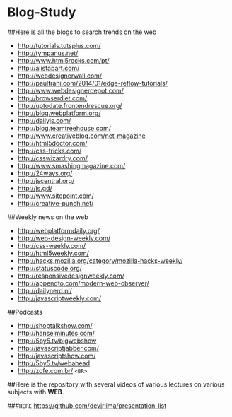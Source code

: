 Blog-Study
==========

##Here is all the blogs to search trends on the web


* http://tutorials.tutsplus.com/
* http://tympanus.net/
* http://www.html5rocks.com/pt/
* http://alistapart.com/
* http://webdesignerwall.com/
* http://paultrani.com/2014/01/edge-reflow-tutorials/
* http://www.webdesignerdepot.com/
* http://browserdiet.com/
* http://uptodate.frontendrescue.org/
* http://blog.webplatform.org/
* http://dailyjs.com/
* http://blog.teamtreehouse.com/
* http://www.creativebloq.com/net-magazine
* http://html5doctor.com/
* http://css-tricks.com/
* http://csswizardry.com/
* http://www.smashingmagazine.com/
* http://24ways.org/
* http://jscentral.org/
* http://js.gd/
* http://www.sitepoint.com/
* http://creative-punch.net/

##Weekly news on the web

* http://webplatformdaily.org/
* http://web-design-weekly.com/
* http://css-weekly.com/
* http://html5weekly.com/
* http://hacks.mozilla.org/category/mozilla-hacks-weekly/
* http://statuscode.org/
* http://responsivedesignweekly.com/
* http://appendto.com/modern-web-observer/
* http://dailynerd.nl/
* http://javascriptweekly.com/

##Podcasts

* http://shoptalkshow.com/
* http://hanselminutes.com/
* http://5by5.tv/bigwebshow
* http://javascriptjabber.com/
* http://javascriptshow.com/
* http://5by5.tv/webahead
* http://zofe.com.br/ `<BR>`


##Here is the repository with several videos of various lectures on various subjects with **WEB**.


###`HERE` https://github.com/devjrlima/presentation-list
